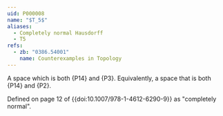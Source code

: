 ```yaml
---
uid: P000008
name: "$T_5$"
aliases:
  - Completely normal Hausdorff
  - T5
refs:
  - zb: "0386.54001"
    name: Counterexamples in Topology
---
```


A space which is both {P14} and {P3}. 
Equivalently, a space that is both {P14} and {P2}.

Defined on page 12 of {{doi:10.1007/978-1-4612-6290-9}} as "completely normal".
